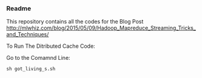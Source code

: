 ### Readme

This repository contains all the codes for the Blog Post 
http://mlwhiz.com/blog/2015/05/09/Hadoop_Mapreduce_Streaming_Tricks_and_Techniques/

To Run The Ditributed Cache Code:

Go to the Comamnd Line:

<code>sh got_living_s.sh</code>
